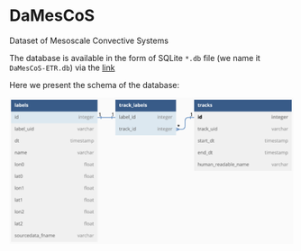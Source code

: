 # DaMesCoS
Dataset of Mesoscale Convective Systems

The database is available in the form of SQLite `*.db` file (we name it `DaMesCoS-ETR.db`) via the [link](https://ml4es.ru/links/damescos-etr)



Here we present the schema of the database:

![database-schema](database-schema.png)



